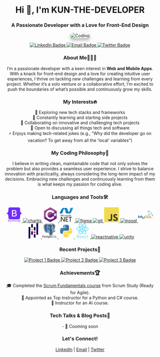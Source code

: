 <h1 align="center">Hi 👋, I'm KUN-THE-DEVELOPER</h1>
<h3 align="center">A Passionate Developer with a Love for Front-End Design</h3>

<p align="center">
  <img src="https://camo.githubusercontent.com/2366b34bb903c09617990fb5fff4622f3e941349e846ddb7e73df872a9d21233/68747470733a2f2f63646e2e6472696262626c652e636f6d2f75736572732f3733303730332f73637265656e73686f74732f363538313234332f6176656e746f2e676966" 
  alt="Coding" 
  width="300" 
  style="border-radius: 150px; box-shadow: 0px 6px 12px rgba(0, 0, 0, 0.3);">
</p>

<p align="center">
  <a href="https://www.linkedin.com/in/kun-the-developer" target="_blank">
    <img src="https://img.shields.io/badge/LinkedIn-Connect-blue?style=flat&logo=linkedin" alt="LinkedIn Badge"/>
  </a>
  <a href="mailto:your-email@example.com">
    <img src="https://img.shields.io/badge/Email-Contact-red?style=flat&logo=gmail" alt="Email Badge"/>
  </a>
  <a href="https://twitter.com/yourhandle" target="_blank">
    <img src="https://img.shields.io/badge/Twitter-Follow-lightblue?style=flat&logo=twitter" alt="Twitter Badge"/>
  </a>
</p>

<h3 align="center">About Me🧔🏾‍♂️</h3>
<p align="center">
  I’m a passionate developer with a keen interest in <strong>Web and Mobile Apps</strong>. With a knack for front-end design and a love for creating intuitive user experiences, I thrive on tackling new challenges and learning from every project. Whether it’s a solo venture or a collaborative effort, I’m excited to push the boundaries of what’s possible and continuously grow my skills.
</p>

<h3 align="center">My Interests🔥</h3>
<ul style="list-style-type: none; padding: 0; text-align: center;">
  <li>🔭 Exploring new tech stacks and frameworks</li>
  <li>🌱 Constantly learning and starting side projects</li>
  <li>👯 Collaborating on innovative and challenging tech projects</li>
  <li>💬 Open to discussing all things tech and software</li>
  <li>⚡ Enjoys making tech-related jokes (e.g., "Why did the developer go on vacation? To get away from all the 'local' variables")</li>
</ul>

<h3 align="center">My Coding Philosophy📖</h3>
<p align="center">
  I believe in writing clean, maintainable code that not only solves the problem but also provides a seamless user experience. I strive to balance innovation with practicality, always considering the long-term impact of my decisions. Embracing new challenges and continuously learning from them is what keeps my passion for coding alive.
</p>

<h3 align="center">Languages and Tools🛠️</h3>
<p align="center">
  <a href="https://getbootstrap.com" target="_blank" rel="noreferrer">
    <img src="https://raw.githubusercontent.com/devicons/devicon/master/icons/bootstrap/bootstrap-plain-wordmark.svg" alt="bootstrap" width="50" height="50"/>
  </a>
  <a href="https://www.chartjs.org" target="_blank" rel="noreferrer">
    <img src="https://www.chartjs.org/media/logo-title.svg" alt="chartjs" width="50" height="50"/>
  </a>
  <a href="https://www.w3schools.com/cs/" target="_blank" rel="noreferrer">
    <img src="https://raw.githubusercontent.com/devicons/devicon/master/icons/csharp/csharp-original.svg" alt="csharp" width="50" height="50"/>
  </a>
  <a href="https://dotnet.microsoft.com/" target="_blank" rel="noreferrer">
    <img src="https://raw.githubusercontent.com/devicons/devicon/master/icons/dot-net/dot-net-original-wordmark.svg" alt="dotnet" width="50" height="50"/>
  </a>
  <a href="https://www.figma.com/" target="_blank" rel="noreferrer">
    <img src="https://www.vectorlogo.zone/logos/figma/figma-icon.svg" alt="figma" width="50" height="50"/>
  </a>
  <a href="https://git-scm.com/" target="_blank" rel="noreferrer">
    <img src="https://www.vectorlogo.zone/logos/git-scm/git-scm-icon.svg" alt="git" width="50" height="50"/>
  </a>
  <a href="https://developer.mozilla.org/en-US/docs/Web/JavaScript" target="_blank" rel="noreferrer">
    <img src="https://raw.githubusercontent.com/devicons/devicon/master/icons/javascript/javascript-original.svg" alt="javascript" width="50" height="50"/>
  </a>
  <a href="https://www.microsoft.com/en-us/sql-server" target="_blank" rel="noreferrer">
    <img src="https://www.svgrepo.com/show/303229/microsoft-sql-server-logo.svg" alt="mssql" width="50" height="50"/>
  </a>
  <a href="https://www.mysql.com/" target="_blank" rel="noreferrer">
    <img src="https://raw.githubusercontent.com/devicons/devicon/master/icons/mysql/mysql-original-wordmark.svg" alt="mysql" width="50" height="50"/>
  </a>
  <a href="https://pandas.pydata.org/" target="_blank" rel="noreferrer">
    <img src="https://raw.githubusercontent.com/devicons/devicon/2ae2a900d2f041da66e950e4d48052658d850630/icons/pandas/pandas-original.svg" alt="pandas" width="50" height="50"/>
  </a>
  <a href="https://www.postgresql.org" target="_blank" rel="noreferrer">
    <img src="https://raw.githubusercontent.com/devicons/devicon/master/icons/postgresql/postgresql-original-wordmark.svg" alt="postgresql" width="50" height="50"/>
  </a>
  <a href="https://www.python.org" target="_blank" rel="noreferrer">
    <img src="https://raw.githubusercontent.com/devicons/devicon/master/icons/python/python-original.svg" alt="python" width="50" height="50"/>
  </a>
  <a href="https://reactjs.org/" target="_blank" rel="noreferrer">
    <img src="https://raw.githubusercontent.com/devicons/devicon/master/icons/react/react-original-wordmark.svg" alt="react" width="50" height="50"/>
  </a>
  <a href="https://reactnative.dev/" target="_blank" rel="noreferrer">
    <img src="https://reactnative.dev/img/header_logo.svg" alt="reactnative" width="50" height="50"/>
  </a>
  <a href="https://unity.com/" target="_blank" rel="noreferrer">
    <img src="https://www.vectorlogo.zone/logos/unity3d/unity3d-icon.svg" alt="unity" width="50" height="50"/>
  </a>
</p>

<h3 align="center">Recent Projects🚀</h3>
<p align="center">
  <a href="https://github.com/kun-the-developer/project1" target="_blank">
    <img src="https://img.shields.io/badge/Project%201-View%20Project-brightgreen" alt="Project 1 Badge"/>
  </a>
  <a href="https://github.com/kun-the-developer/project2" target="_blank">
    <img src="https://img.shields.io/badge/Project%202-View%20Project-blue" alt="Project 2 Badge"/>
  </a>
  <a href="https://github.com/kun-the-developer/project3" target="_blank">
    <img src="https://img.shields.io/badge/Project%203-View%20Project-yellow" alt="Project 3 Badge"/>
  </a>
</p>

<h3 align="center">Achievements🏆</h3>
<p align="center">
  <ul style="list-style-type: none; padding: 0; text-align: center;">
    <li>🎓 Completed the <a href="https://www.scrumstudy.com" target="_blank">Scrum Fundamentals course</a> from Scrum Study (Ready for Agile).</li>
    <li>🏅 Appointed as Top Instructor for a Python and C# course.</li>
    <li>🌟 Instructor for an AI course.</li>
  </ul>
</p>

<h3 align="center">Tech Talks & Blog Posts📝</h3>
<p align="center">
  - 🤫 Cooming soon
  
</p>

<h3 align="center">Let's Connect!</h3>
<p align="center">
  <a href="https://www.linkedin.com/in/kun-the-developer" target="_blank" rel="noreferrer">LinkedIn</a> | 
  <a href="mailto:your-email@example.com">Email</a> | 
  <a href="https://twitter.com/yourhandle" target="_blank" rel="noreferrer">Twitter</a>
</p>
